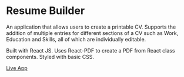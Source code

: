 # Resume Builder

An application that allows users to create a printable CV. Supports the addition of multiple entries for different sections of a CV such as Work, Education and Skills, all of which are individually editable. 

Built with React JS. Uses React-PDF to create a PDF from React class components. Styled with basic CSS.

[Live App](https://cv-builder-site.herokuapp.com/)